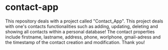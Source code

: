 
# contact-app


This repository deals with a project called "Contact_App".
This project deals with one's contacts functionalities such as adding, updating, deleting and showing all contacts within a personal database!
The contact properties include firstname, lastname, address, phone, worlphone, gmail-adress and the timestamp of the contact creation and modification. Thank you!

